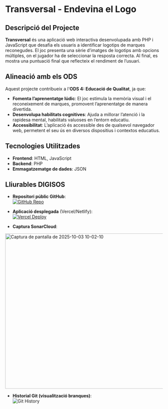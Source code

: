 # Transversal - Endevina el Logo

## Descripció del Projecte

**Transversal** és una aplicació web interactiva desenvolupada amb PHP i JavaScript que desafia els usuaris a identificar logotips de marques reconegudes. El joc presenta una sèrie d’imatges de logotips amb opcions múltiples, on el jugador ha de seleccionar la resposta correcta. Al final, es mostra una puntuació final que reflecteix el rendiment de l’usuari.

## Alineació amb els ODS

Aquest projecte contribueix a l'**ODS 4: Educació de Qualitat**, ja que:

- **Fomenta l’aprenentatge lúdic**: El joc estimula la memòria visual i el reconeixement de marques, promovent l’aprenentatge de manera divertida.  
- **Desenvolupa habilitats cognitives**: Ajuda a millorar l’atenció i la rapidesa mental, habilitats valuoses en l’entorn educatiu.  
- **Accessibilitat**: L’aplicació és accessible des de qualsevol navegador web, permetent el seu ús en diversos dispositius i contextos educatius.

## Tecnologies Utilitzades

- **Frontend**: HTML, JavaScript  
- **Backend**: PHP  
- **Emmagatzematge de dades**: JSON  
## Lliurables DIGISOS

- **Repositori públic GitHub**:  
[![GitHub Repo](https://img.shields.io/badge/GitHub-Repositori-blue?logo=github)](https://github.com/IkerMata/transversal)

- **Aplicació desplegada** (Vercel/Netlify):  
[![Vercel Deploy](https://img.shields.io/badge/Deploy-Vercel-brightgreen?logo=vercel)](https://zesty-crisp-edd734.netlify.app/)

- **Captura SonarCloud**:  
<img width="1186" height="496" alt="Captura de pantalla de 2025-10-03 10-02-10" src="https://github.com/user-attachments/assets/7904a8a1-8b2d-4958-8a16-927e13d3fc46" />


- **Historial Git (visualització branques)**:  
![Git History](assets/git-history.png)


